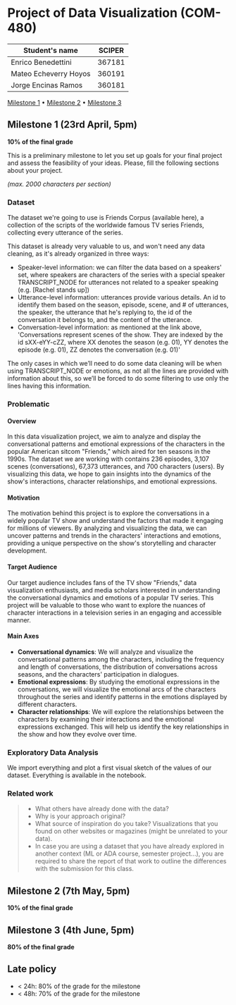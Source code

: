 # Project of Data Visualization (COM-480)

| Student's name | SCIPER |
| -------------- | ------ |
| Enrico Benedettini | 367181 |
| Mateo Echeverry Hoyos | 360191 |
| Jorge Encinas Ramos | 360181 |

[Milestone 1](#milestone-1) • [Milestone 2](#milestone-2) • [Milestone 3](#milestone-3)

## Milestone 1 (23rd April, 5pm)

**10% of the final grade**

This is a preliminary milestone to let you set up goals for your final project and assess the feasibility of your ideas.
Please, fill the following sections about your project.

*(max. 2000 characters per section)*

### Dataset

The dataset we're going to use is Friends Corpus (available here), a collection of the scripts of the worldwide famous TV series Friends, collecting every utterance of the series.

This dataset is already very valuable to us, and won't need any data cleaning, as it's already organized in three ways:
 - Speaker-level information: we can filter the data based on a speakers' set, where speakers are characters of the series with a special speaker TRANSCRIPT_NODE for utterances not related to a speaker speaking (e.g. [Rachel stands up])
 - Utterance-level information: utterances provide various details. An id to identify them based on the season, episode, scene, and # of utterances, the speaker, the utterance that he's replying to, the id of the conversation it belongs to, and the content of the utterance.
 - Conversation-level information: as mentioned at the link above, 'Conversations represent scenes of the show. They are indexed by the id sXX-eYY-cZZ, where XX denotes the season (e.g. 01), YY denotes the episode (e.g. 01), ZZ denotes the conversation (e.g. 01)'

The only cases in which we’ll need to do some data cleaning will be when using TRANSCRIPT_NODE or emotions, as not all the lines are provided with information about this, so we’ll be forced to do some filtering to use only the lines having this information.

### Problematic

#### Overview
In this data visualization project, we aim to analyze and display the conversational patterns and emotional expressions of the characters in the popular American sitcom "Friends," which aired for ten seasons in the 1990s. The dataset we are working with contains 236 episodes, 3,107 scenes (conversations), 67,373 utterances, and 700 characters (users). By visualizing this data, we hope to gain insights into the dynamics of the show's interactions, character relationships, and emotional expressions.

#### Motivation
The motivation behind this project is to explore the conversations in a widely popular TV show and understand the factors that made it engaging for millions of viewers. By analyzing and visualizing the data, we can uncover patterns and trends in the characters' interactions and emotions, providing a unique perspective on the show's storytelling and character development.

#### Target Audience
Our target audience includes fans of the TV show "Friends," data visualization enthusiasts, and media scholars interested in understanding the conversational dynamics and emotions of a popular TV series. This project will be valuable to those who want to explore the nuances of character interactions in a television series in an engaging and accessible manner.

#### Main Axes
- **Conversational dynamics**: We will analyze and visualize the conversational patterns among the characters, including the frequency and length of conversations, the distribution of conversations across seasons, and the characters' participation in dialogues.
- **Emotional expressions**: By studying the emotional expressions in the conversations, we will visualize the emotional arcs of the characters throughout the series and identify patterns in the emotions displayed by different characters.
- **Character relationships**: We will explore the relationships between the characters by examining their interactions and the emotional expressions exchanged. This will help us identify the key relationships in the show and how they evolve over time.


### Exploratory Data Analysis

We import everything and plot a first visual sketch of the values of our dataset. Everything is available in the notebook.

### Related work


> - What others have already done with the data?
> - Why is your approach original?
> - What source of inspiration do you take? Visualizations that you found on other websites or magazines (might be unrelated to your data).
> - In case you are using a dataset that you have already explored in another context (ML or ADA course, semester project...), you are required to share the report of that work to outline the differences with the submission for this class.

## Milestone 2 (7th May, 5pm)

**10% of the final grade**


## Milestone 3 (4th June, 5pm)

**80% of the final grade**


## Late policy

- < 24h: 80% of the grade for the milestone
- < 48h: 70% of the grade for the milestone


